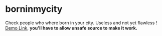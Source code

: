# borninmycity
Check people who where born in your city. Useless and not yet flawless ! <br/>
[Demo Link](https://lprat99.github.io/borninmycity/), **you'll have to allow unsafe source to make it work.**
